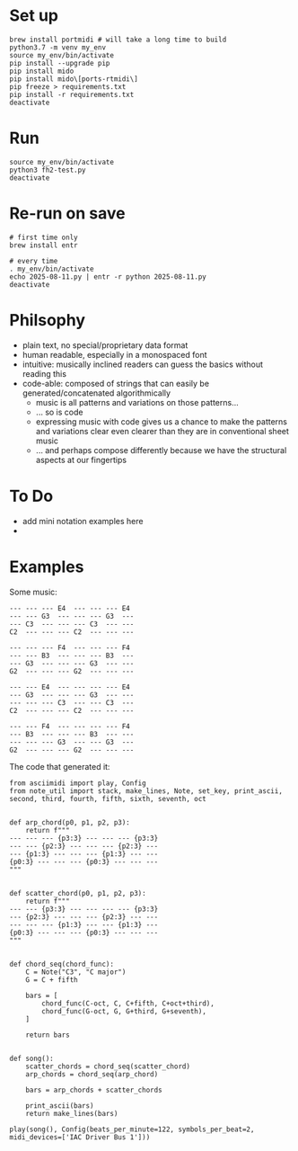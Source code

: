 # Set up
```
brew install portmidi # will take a long time to build
python3.7 -m venv my_env
source my_env/bin/activate
pip install --upgrade pip
pip install mido
pip install mido\[ports-rtmidi\]
pip freeze > requirements.txt
pip install -r requirements.txt
deactivate
```

# Run
```
source my_env/bin/activate
python3 fh2-test.py
deactivate
```

# Re-run on save
```
# first time only
brew install entr

# every time
. my_env/bin/activate
echo 2025-08-11.py | entr -r python 2025-08-11.py
deactivate
```

# Philsophy
- plain text, no special/proprietary data format
- human readable, especially in a monospaced font
- intuitive: musically inclined readers can guess the basics without reading this
- code-able: composed of strings that can easily be generated/concatenated algorithmically
  - music is all patterns and variations on those patterns...
  - ... so is code
  - expressing music with code gives us a chance to make the patterns and variations clear
    even clearer than they are in conventional sheet music
  - ... and perhaps compose differently because we have the structural aspects at our
    fingertips
 
# To Do
- add mini notation examples here
- 

# Examples
Some music:
```
--- --- --- E4  --- --- --- E4
--- --- G3  --- --- --- G3  ---
--- C3  --- --- --- C3  --- ---
C2  --- --- --- C2  --- --- ---

--- --- --- F4  --- --- --- F4
--- --- B3  --- --- --- B3  ---
--- G3  --- --- --- G3  --- ---
G2  --- --- --- G2  --- --- ---

--- --- E4  --- --- --- --- E4
--- G3  --- --- --- G3  --- ---
--- --- --- C3  --- --- C3  ---
C2  --- --- --- C2  --- --- ---

--- --- F4  --- --- --- --- F4
--- B3  --- --- --- B3  --- ---
--- --- --- G3  --- --- G3  ---
G2  --- --- --- G2  --- --- ---
```

The code that generated it:
```
from asciimidi import play, Config
from note_util import stack, make_lines, Note, set_key, print_ascii, second, third, fourth, fifth, sixth, seventh, oct


def arp_chord(p0, p1, p2, p3):
    return f"""
--- --- --- {p3:3} --- --- --- {p3:3}
--- --- {p2:3} --- --- --- {p2:3} ---
--- {p1:3} --- --- --- {p1:3} --- ---
{p0:3} --- --- --- {p0:3} --- --- ---
"""


def scatter_chord(p0, p1, p2, p3):
    return f"""
--- --- {p3:3} --- --- --- --- {p3:3}
--- {p2:3} --- --- --- {p2:3} --- ---
--- --- --- {p1:3} --- --- {p1:3} ---
{p0:3} --- --- --- {p0:3} --- --- ---
"""


def chord_seq(chord_func):
    C = Note("C3", "C major")
    G = C + fifth

    bars = [
        chord_func(C-oct, C, C+fifth, C+oct+third),
        chord_func(G-oct, G, G+third, G+seventh),
    ]

    return bars


def song():
    scatter_chords = chord_seq(scatter_chord)
    arp_chords = chord_seq(arp_chord)

    bars = arp_chords + scatter_chords

    print_ascii(bars)
    return make_lines(bars)

play(song(), Config(beats_per_minute=122, symbols_per_beat=2, midi_devices=['IAC Driver Bus 1']))
```
